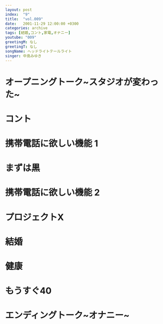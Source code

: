 ```yaml
---
layout: post
index:  "9"
title:  "vol.009"
date:   2001-11-29 12:00:00 +0300
categories: archive
tags: [結婚,コント,家電,オナニー]
youtube: "009"
greetingM: なし
greetingT: なし
songName: ヘッドライトテールライト
singer: 中島みゆき
---
```

# オープニングトーク~スタジオが変わった~

# コント

# 携帯電話に欲しい機能 1

# まずは黒

# 携帯電話に欲しい機能 2

# プロジェクトX

# 結婚

# 健康

# もうすぐ40

# エンディングトーク~オナニー~
